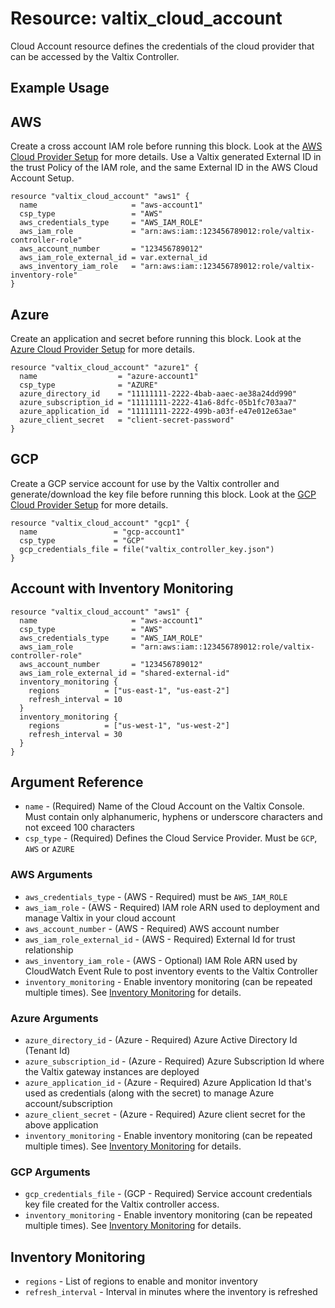 # Resource: valtix_cloud_account
Cloud Account resource defines the credentials of the cloud provider that can be accessed by the Valtix Controller.

## Example Usage

## AWS
Create a cross account IAM role before running this block. Look at the [AWS Cloud Provider Setup](https://docs.valtix.com/userguide/setup_csp/aws/overview/) for more details. Use a Valtix generated External ID in the trust Policy of the IAM role, and the same External ID in the AWS Cloud Account Setup. 

```hcl
resource "valtix_cloud_account" "aws1" {
  name                     = "aws-account1"
  csp_type                 = "AWS"
  aws_credentials_type     = "AWS_IAM_ROLE"
  aws_iam_role             = "arn:aws:iam::123456789012:role/valtix-controller-role"
  aws_account_number       = "123456789012"
  aws_iam_role_external_id = var.external_id
  aws_inventory_iam_role   = "arn:aws:iam::123456789012:role/valtix-inventory-role"
}
```

## Azure
Create an application and secret before running this block. Look at the [Azure Cloud Provider Setup](https://docs.valtix.com/userguide/setup_csp/azure/overview/) for more details.

```hcl
resource "valtix_cloud_account" "azure1" {
  name                  = "azure-account1"
  csp_type              = "AZURE"
  azure_directory_id    = "11111111-2222-4bab-aaec-ae38a24dd990"
  azure_subscription_id = "11111111-2222-41a6-8dfc-05b1fc703aa7"
  azure_application_id  = "11111111-2222-499b-a03f-e47e012e63ae"
  azure_client_secret   = "client-secret-password"
}
```

## GCP 
Create a GCP service account for use by the Valtix controller and generate/download the key file before running this block. Look at the [GCP Cloud Provider Setup](https://docs.valtix.com/userguide/setup_csp/gcp/overview/) for more details.

```hcl
resource "valtix_cloud_account" "gcp1" {
  name                 = "gcp-account1"
  csp_type             = "GCP"
  gcp_credentials_file = file("valtix_controller_key.json")
}
```

## Account with Inventory Monitoring
```hcl
resource "valtix_cloud_account" "aws1" {
  name                     = "aws-account1"
  csp_type                 = "AWS"
  aws_credentials_type     = "AWS_IAM_ROLE"
  aws_iam_role             = "arn:aws:iam::123456789012:role/valtix-controller-role"
  aws_account_number       = "123456789012"
  aws_iam_role_external_id = "shared-external-id"
  inventory_monitoring {
    regions          = ["us-east-1", "us-east-2"]
    refresh_interval = 10
  }
  inventory_monitoring {
    regions          = ["us-west-1", "us-west-2"]
    refresh_interval = 30
  }
}
```

## Argument Reference
* `name` - (Required) Name of the Cloud Account on the Valtix Console. Must contain only alphanumeric, hyphens or underscore characters and not exceed 100 characters
* `csp_type` - (Required)  Defines the Cloud Service Provider. Must be `GCP`, `AWS` or `AZURE`

### AWS Arguments
* `aws_credentials_type` - (AWS - Required) must be `AWS_IAM_ROLE`
* `aws_iam_role` - (AWS - Required) IAM role ARN used to deployment and manage Valtix in your cloud account
* `aws_account_number` - (AWS - Required) AWS account number
* `aws_iam_role_external_id` - (AWS - Required) External Id for trust relationship
* `aws_inventory_iam_role` - (AWS - Optional) IAM Role ARN used by CloudWatch Event Rule to post inventory events to the Valtix Controller
* `inventory_monitoring` - Enable inventory monitoring (can be repeated multiple times).  See [Inventory Monitoring](#inventory-monitoring) for details.

### Azure Arguments
* `azure_directory_id` - (Azure - Required) Azure Active Directory Id (Tenant Id)
* `azure_subscription_id` - (Azure - Required) Azure Subscription Id where the Valtix gateway instances are deployed
* `azure_application_id` - (Azure - Required) Azure Application Id that's used as credentials (along with the secret) to manage Azure account/subscription
* `azure_client_secret` - (Azure - Required) Azure client secret for the above application
* `inventory_monitoring` - Enable inventory monitoring (can be repeated multiple times).  See [Inventory Monitoring](#inventory-monitoring) for details.

### GCP Arguments
* `gcp_credentials_file` - (GCP - Required) Service account credentials key file created for the Valtix controller access.
* `inventory_monitoring` - Enable inventory monitoring (can be repeated multiple times). See [Inventory Monitoring](#inventory-monitoring) for details.

## Inventory Monitoring
* `regions` - List of regions to enable and monitor inventory
* `refresh_interval` - Interval in minutes where the inventory is refreshed